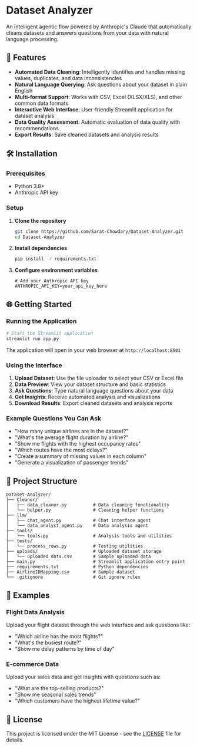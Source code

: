 # Dataset Analyzer

An intelligent agentic flow powered by Anthropic's Claude that automatically cleans datasets and answers questions from your data with natural language processing.

## 🚀 Features

- **Automated Data Cleaning**: Intelligently identifies and handles missing values, duplicates, and data inconsistencies
- **Natural Language Querying**: Ask questions about your dataset in plain English
- **Multi-format Support**: Works with CSV, Excel (XLSX/XLS), and other common data formats
- **Interactive Web Interface**: User-friendly Streamlit application for dataset analysis
- **Data Quality Assessment**: Automatic evaluation of data quality with recommendations
- **Export Results**: Save cleaned datasets and analysis results

## 🛠️ Installation

### Prerequisites
- Python 3.8+
- Anthropic API key

### Setup

1. **Clone the repository**
   ```bash
   git clone https://github.com/Sarat-Chowdary/Dataset-Analyzer.git
   cd Dataset-Analyzer
   ```

2. **Install dependencies**
   ```bash
   pip install -r requirements.txt
   ```

3. **Configure environment variables**
   ```
   # Add your Anthropic API key 
   ANTHROPIC_API_KEY=your_api_key_here
   ```

## 🌐 Getting Started

### Running the Application

```bash
# Start the Streamlit application
streamlit run app.py
```

The application will open in your web browser at `http://localhost:8501`

### Using the Interface

1. **Upload Dataset**: Use the file uploader to select your CSV or Excel file
2. **Data Preview**: View your dataset structure and basic statistics
3. **Ask Questions**: Type natural language questions about your data
4. **Get Insights**: Receive automated analysis and visualizations
5. **Download Results**: Export cleaned datasets and analysis reports

### Example Questions You Can Ask

- "How many unique airlines are in the dataset?"
- "What's the average flight duration by airline?"
- "Show me flights with the highest occupancy rates"
- "Which routes have the most delays?"
- "Create a summary of missing values in each column"
- "Generate a visualization of passenger trends"

## 📁 Project Structure

```
Dataset-Analyzer/
├── Cleaner/
│   ├── data_cleaner.py          # Data cleaning functionality
│   └── helper.py                # Cleaning helper functions
├── llm/
│   ├── chat_agent.py            # Chat interface agent
│   └── data_analyst_agent.py    # Data analysis agent
├── tools/
│   └── tools.py                 # Analysis tools and utilities
├── tests/
│   └── process_rows.py          # Testing utilities
├── uploads/                     # Uploaded dataset storage
│   └── uploaded_data.csv        # Sample uploaded data
├── main.py                      # Streamlit application entry point
├── requirements.txt             # Python dependencies
├── AirlineIDMapping.csv         # Sample dataset
└── .gitignore                   # Git ignore rules
```

## 🧪 Examples

### Flight Data Analysis
Upload your flight dataset through the web interface and ask questions like:
- "Which airline has the most flights?"
- "What's the busiest route?"
- "Show me delay patterns by time of day"

### E-commerce Data
Upload your sales data and get insights with questions such as:
- "What are the top-selling products?"
- "Show me seasonal sales trends"
- "Which customers have the highest lifetime value?"

## 📄 License

This project is licensed under the MIT License - see the [LICENSE](LICENSE) file for details.